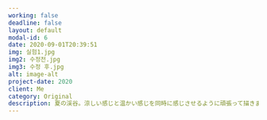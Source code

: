 ```yaml
---
working: false
deadline: false
layout: default
modal-id: 6
date: 2020-09-01T20:39:51
img: 실험1.jpg
img2: 수정전.jpg
img3: 수정 후.jpg
alt: image-alt
project-date: 2020
client: Me
category: Original
description: 夏の渓谷。涼しい感じと温かい感じを同時に感じさせるように頑張って描きました。
---
```


